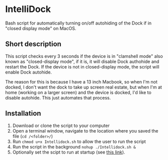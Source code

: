 # IntelliDock
Bash script for automatically turning on/off autohiding of the Dock if in "closed display mode" on MacOS.

## Short description
This script checks every 3 seconds if the device is in "clamshell mode" also known as "closed-display mode", if it is, it will disable Dock authohide and restart the Dock. If the device is not in closed-display mode, the script will enable Dock autohide.

The reason for this is because I have a 13 inch Macbook, so when I'm not docked, I don't want the dock to take up screen real estate, but when I'm at home (working on a larger screen) and the device is docked, I'd like to disable autohide. This just automates that process.

## Installation
1. Download or clone the script to your computer
2. Open a terminal window, navigate to the location where you saved the file (`cd /<folder>/`)
3. Run `chmod u+x Intellidock.sh` to allow the user to run the script
4. Run the script in the background `nohup ./Intellidock.sh &`
5. Optionally set the scipt to run at startup (see [this link](https://stackoverflow.com/questions/6442364/running-script-upon-login-mac)).
